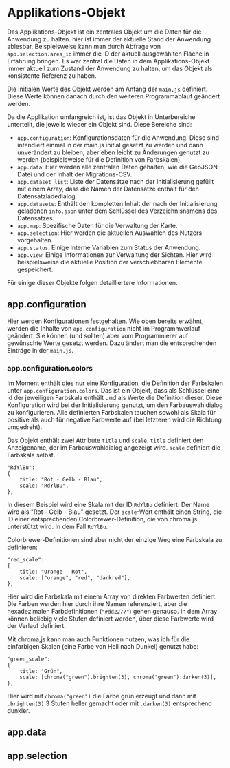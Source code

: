 # Applikations-Objekt

Das Applikations-Objekt ist ein zentrales Objekt um die Daten für die Anwendung zu halten. hier ist immer der aktuelle Stand der Anwendung ablesbar. Beispielsweise kann man durch Abfrage von `app.selection.area_id` immer die ID der aktuell ausgewählten Fläche in Erfahrung bringen. Es war zentral die Daten in dem Applikations-Objekt immer aktuell zum Zustand der Anwendung zu halten, um das Objekt als konsistente Referenz zu haben.

Die initialen Werte des Objekt werden am Anfang der `main,js` definiert. Diese Werte können danach durch den weiteren Programmablauf geändert werden.

Da die Applikation umfangreich ist, ist das Objekt in Unterbereiche unterteilt, die jeweils wieder ein Objekt sind. Diese Bereiche sind:

 * `app.configuration`: Konfigurationsdaten für die Anwendung. Diese sind intendiert einmal in der main.js initial gesetzt zu werden und dann unverändert zu bleiben, aber eben leicht zu Änderungen genutzt zu werden (beispielsweise für die Definition von Farbskalen).
 * `app.data`: Hier werden alle zentralen Daten gehalten, wie die GeoJSON-Datei und der Inhalt der Migrations-CSV.
 * `app.dataset_list`: Liste der Datensätze nach der Initialisierung gefüllt mit einem Array, dass die Namen der Datensätze enthält für den Datensatzladedialog.
 * `app.datasets`: Enthält den kompletten Inhalt der nach der Initialisierung geladenen `info.json` unter dem Schlüssel des Verzeichnisnamens des Datensatzes.
 * `app.map`: Spezifische Daten für die Verwaltung der Karte.
 * `app.selection`: Hier werden die aktuellen Auswahlen des Nutzers vorgehalten.
 * `app.status`: Einige interne Variablen zum Status der Anwendung.
 * `app.view`: Einige Informationen zur Verwaltung der Sichten. Hier wird beispielsweise die aktuelle Position der verschiebbaren Elemente gespeichert.

Für einige dieser Objekte folgen detailliertere Informationen.

## app.configuration

Hier werden Konfigurationen festgehalten. Wie oben bereits erwähnt, werden die Inhalte von `app.configuration` nicht im Programmverlauf geändert. Sie können (und sollten) aber vom Programmierer auf gewünschte Werte gesetzt werden. Dazu ändert man die entsprechenden Einträge in der `main.js`.

### app.configuration.colors

Im Moment enthält dies nur eine Konfiguration, die Definition der Farbskalen unter `app.configuration.colors`. Das ist ein Objekt, dass als Schlüssel eine id der jeweiligen Farbskala enthält und als Werte die Definition dieser. Diese Konfiguration wird bei der Initialisierung genutzt, um den Farbauswahldialog zu konfigurieren. Alle definierten Farbskalen tauchen sowohl als Skala für positive als auch für negative Farbwerte auf (bei letzteren wird die Richtung umgedreht).

Das Objekt enthält zwei Attribute `title` und `scale`. `title` definiert den Anzeigename, der im Farbauswahldialog angezeigt wird. `scale` definiert die Farbskala selbst.

```
"RdYlBu":
{
	title: "Rot - Gelb - Blau",
	scale: "RdYlBu",
},
```
In diesem Beispiel wird eine Skala mit der ID `RdYlBu` definiert. Der Name wird als "Rot - Gelb - Blau" gesetzt. Der `scale`-Wert enthält einen String, die ID einer entsprechenden Colorbrewer-Definition, die von chroma.js unterstützt wird. In dem Fall `RdYlBu`.

Colorbrewer-Definitionen sind aber nicht der einzige Weg eine Farbskala zu definieren:
```
"red_scale":
{
	title: "Orange - Rot",
	scale: ["orange", "red", "darkred"],
},
```
Hier wird die Farbskala mit einem Array von direkten Farbwerten definiert. Die Farben werden hier durch ihre Namen referenziert, aber die hexadezimalen Farbdefinitionen (`"#dd2277"`) gehen genauso. In dem Array können beliebig viele Stufen definiert werden, über diese Farbwerte wird der Verlauf definiert.

Mit chroma,js kann man auch Funktionen nutzen, was ich für die einfarbigen Skalen (eine Farbe von Hell nach Dunkel) genutzt habe:

```
"green_scale":
{
	title: "Grün",
	scale: [chroma("green").brighten(3), chroma("green").darken(3)],
},
```
Hier wird mit `chroma("green")` die Farbe grün erzeugt und dann mit `.brighten(3)` 3 Stufen heller gemacht oder mit `.darken(3)` entsprechend dunkler.

## app.data

## app.selection